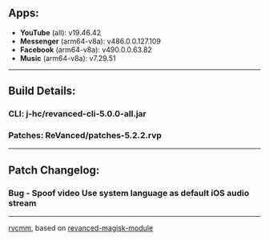 ## Apps:
* **YouTube** (all): v19.46.42
* **Messenger** (arm64-v8a): v486.0.0.127.109
* **Facebook** (arm64-v8a): v490.0.0.63.82
* **Music** (arm64-v8a): v7.29.51

---

## Build Details:

### CLI: j-hc/revanced-cli-5.0.0-all.jar
### Patches: ReVanced/patches-5.2.2.rvp

---

## Patch Changelog:

### Bug - Spoof video Use system language as default iOS audio stream

---

[rvcmm](https://github.com/thrwKappu/rvcmm/), based on [revanced-magisk-module](https://github.com/j-hc/revanced-magisk-module)
